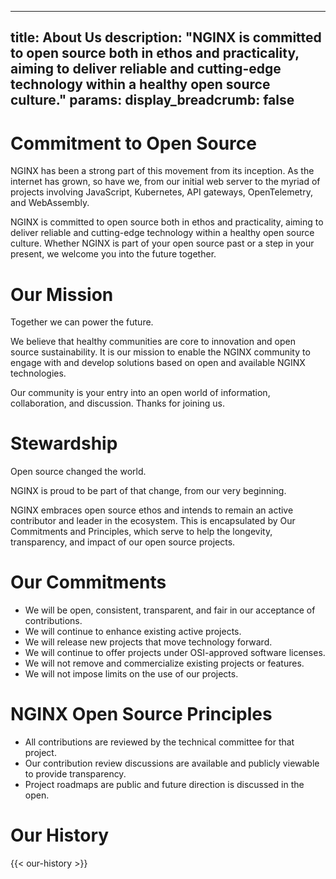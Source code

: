  ---
title: About Us
description: "NGINX is committed to open source both in ethos and practicality, aiming to deliver reliable and cutting-edge technology within a healthy open source culture."
params:
    display_breadcrumb: false
---
# Commitment to Open Source

NGINX has been a strong part of this movement from its inception. As the internet has grown, so have we, from our
initial web server to the myriad of projects involving JavaScript, Kubernetes, API gateways, OpenTelemetry, and
WebAssembly.

NGINX is committed to open source both in ethos and practicality, aiming to deliver reliable and cutting-edge
technology within a healthy open source culture. Whether NGINX is part of your open source past or a step in your
present, we welcome you into the future together.

# Our Mission

Together we can power the future.

We believe that healthy communities are core to innovation and open source sustainability.
It is our mission to enable the NGINX community to engage with and develop solutions based on open
and available NGINX technologies.

Our community is your entry into an open world of information, collaboration, and discussion. Thanks for joining us.

# Stewardship

Open source changed the world.

NGINX is proud to be part of that change, from our very beginning.

NGINX embraces open source ethos and intends to remain an active contributor and leader in the ecosystem. This is
encapsulated by Our Commitments and Principles, which serve to help the longevity, transparency, and impact of our open
source projects.

# Our Commitments

* We will be open, consistent, transparent, and fair in our acceptance of contributions.
* We will continue to enhance existing active projects.
* We will release new projects that move technology forward.
* We will continue to offer projects under OSI-approved software licenses.
* We will not remove and commercialize existing projects or features.
* We will not impose limits on the use of our projects.

# NGINX Open Source Principles

* All contributions are reviewed by the technical committee for that project.
* Our contribution review discussions are available and publicly viewable to provide transparency.
* Project roadmaps are public and future direction is discussed in the open.

# Our History
{{< our-history >}}